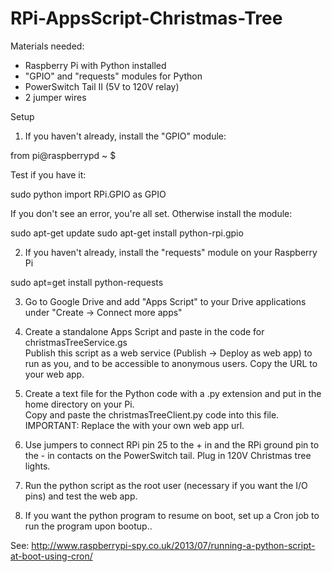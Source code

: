 RPi-AppsScript-Christmas-Tree
=============================
Materials needed:
- Raspberry Pi with Python installed
- "GPIO" and "requests" modules for Python
- PowerSwitch Tail II (5V to 120V relay)
- 2 jumper wires


Setup

1. If you haven't already, install the "GPIO" module:

from pi@raspberrypd ~ $

Test if you have it:

sudo python
import RPi.GPIO as GPIO

If you don't see an error, you're all set.  Otherwise install the module:

sudo apt-get update
sudo apt-get install python-rpi.gpio


2. If you haven't already, install the "requests" module on your Raspberry Pi

sudo apt=get install python-requests

3. Go to Google Drive and add "Apps Script" to your Drive applications under "Create -> Connect more apps"

4. Create a standalone Apps Script and paste in the code for christmasTreeService.gs  
Publish this script as a web service (Publish -> Deploy as web app) to run as you, and to be accessible to anonymous users.
Copy the URL to your web app.

5. Create a text file for the Python code with a .py extension and put in the home directory on your Pi.  
Copy and paste the christmasTreeClient.py code into this file.  IMPORTANT:  Replace the <WEB APP URL> 
with your own web app url.

6.  Use jumpers to connect RPi pin 25 to the + in and the RPi ground pin to the - in contacts on the PowerSwitch tail.
Plug in 120V Christmas tree lights.

7. Run the python script as the root user (necessary if you want the I/O pins) and test the web app.

8. If you want the python program to resume on boot, set up a Cron job to run the program upon bootup..

See: http://www.raspberrypi-spy.co.uk/2013/07/running-a-python-script-at-boot-using-cron/





